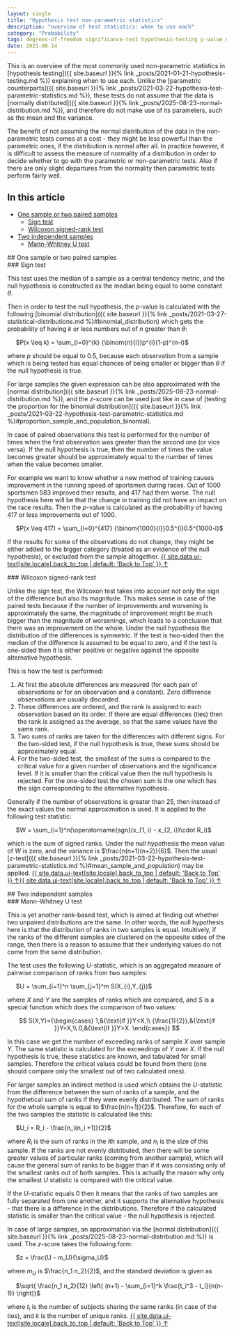 ```yaml
---
layout: single
title: "Hypothesis test non-parametric statistics"
description: "overview of test statistics: when to use each"
category: "Probability"
tags: degrees-of-freedom significance-test hypothesis-testing p-value normal-distribution binomial-distribution median sign-test Wilcoxon-signed-rank-test rank Mann–Whitney-U-test U-statistic null-hypothesis
date: 2021-08-14
---
```


This is an overview of the most commonly used non-parametric statistics in [hypothesis testing]({{ site.baseurl }}{% link _posts/2021-01-21-hypothesis-testing.md %}) explaining when to use each. Unlike the [parametric counterparts]({{ site.baseurl }}{% link _posts/2021-03-22-hypothesis-test-parametric-statistics.md %}), these tests do not assume that the data is [normally distributed]({{ site.baseurl }}{% link _posts/2025-08-23-normal-distribution.md %}), and therefore do not make use of its parameters, such as the mean and the variance.

The benefit of not assuming the normal distribution of the data in the non-parametric tests comes at a cost - they might be less powerful than the parametric ones, if the distribution is normal after all. In practice however, it is difficult to assess the measure of normality of a distribution in order to decide whether to go with the parametric or non-parametric tests. Also if there are only slight departures from the normality then parametric tests perform fairly well.

## In this article

* [One sample or two paired samples](#one_or_two_paired)
  * [Sign test](#sign_test)
  * [Wilcoxon signed-rank test](#wilcoxon_test)
* [Two independent samples](#two_independent_samples)
  * [Mann–Whitney U test](#mann_witney_test)

<div id='one_or_two_paired'/>
## One sample or two paired samples

<div id='sing_test'/>
### Sign test

This test uses the median of a sample as a central tendency metric, and the null hypothesis is constructed as the median being equal to some constant $\theta$.

Then in order to test the null hypothesis, the $p$-value is calculated with the following [binomial distribution]({{ site.baseurl }}{% link _posts/2021-03-27-statistical-distributions.md %}#binomial_distribution) which gets the probability of having $k$ or less numbers out of $n$ greater than $\theta$:  

&nbsp;&nbsp;&nbsp;&nbsp;
$P(x \leq k) = \sum_{i=0}^{k} {\binom{n}{i}}p^{i}(1-p)^{n-i}$

where $p$ should be equal to 0.5, because each observation from a sample which is being tested has equal chances of being smaller or bigger than $\theta$ if the null hypothesis is true.

For large samples the given expression can be also approximated with the [normal distribution]({{ site.baseurl }}{% link _posts/2025-08-23-normal-distribution.md %}), and the $z$-score can be used just like in case of [testing the proportion for the binomial distribution]({{ site.baseurl }}{% link _posts/2021-03-22-hypothesis-test-parametric-statistics.md %}#proportion_sample_and_population_binomial).

In case of paired observations this test is performed for the number of times when the first observation was greater than the second one (or vice versa). If the null hypothesis is true, then the number of times the value becomes greater should be approximately equal to the number of times when the value becomes smaller.

For example we want to know whether a new method of training causes improvement in the running speed of sportsmen during races. Out of 1000 sportsmen 583 improved their results, and 417 had them worse. The null hypothesis here will be that the change in training did not have an impact on the race results. Then the $p$-value is calculated as the probability of having 417 or less improvements out of 1000.

&nbsp;&nbsp;&nbsp;&nbsp;
$P(x \leq 417) = \sum_{i=0}^{417} {\binom{1000}{i}}0.5^{i}0.5^{1000-i}$

If the results for some of the observations do not change, they might be either added to the bigger category (treated as an evidence of the null hypothesis), or excluded from the sample altogether.
<a href="#page-title" class="back-to-top">{{ site.data.ui-text[site.locale].back_to_top | default: 'Back to Top' }} &uarr;</a>

<div id='wilcoxon_test'/>
### Wilcoxon signed-rank test

Unlike the sign test, the Wilcoxon test takes into account not only the sign of the difference but also its magnitude. This makes sense in case of the paired tests because if the number of improvements and worsening is approximately the same, the magnitude of improvement might be much bigger than the magnitude of worsenings, which leads to a conclusion that there was an improvement on the whole. Under the null hypothesis the distribution of the differences is symmetric. If the test is two-sided then the median of the difference is assumed to be equal to zero, and if the test is one-sided then it is either positive or negative against the opposite alternative hypothesis.

This is how the test is performed:

1. At first the absolute differences are measured (for each pair of observations or for an observation and a constant). Zero difference observations are usually discarded.
2. These differences are ordered, and the rank is assigned to each observation based on its order. If there are equal differences (ties) then the rank is assigned as the average, so that the same values have the same rank.
3. Two sums of ranks are taken for the differences with different signs. For the two-sided test, if the null hypothesis is true, these sums should be approximately equal.
4. For the two-sided test, the smallest of the sums is compared to the critical value for a given number of observations and the significance level. If it is smaller than the critical value then the null hypothesis is rejected. For the one-sided test the chosen sum is the one which has the sign corresponding to the alternative hypothesis.

Generally if the number of observations is greater than 25, then instead of the exact values the normal approximation is used. It is applied to the following test statistic:

&nbsp;&nbsp;&nbsp;&nbsp;
$W = \sum_{i=1}^n(\operatorname{sgn}(x_{1, i} - x_{2, i})\cdot R_i)$

which is the sum of signed ranks. Under the null hypothesis the mean value of $W$ is zero, and the variance is $\frac{n(n+1)(n+2)}{6}$. Then the usual [$z$-test]({{ site.baseurl }}{% link _posts/2021-03-22-hypothesis-test-parametric-statistics.md %}#mean_sample_and_population) may be applied.
<a href="#page-title" class="back-to-top">{{ site.data.ui-text[site.locale].back_to_top | default: 'Back to Top' }} &uarr;</a><a href="#page-title" class="back-to-top">{{ site.data.ui-text[site.locale].back_to_top | default: 'Back to Top' }} &uarr;</a>

<div id='two_independent_samples'/>
## Two independent samples

<div id='mann_witney_test'/>
### Mann–Whitney U test

This is yet another rank-based test, which is aimed at finding out whether two unpaired distributions are the same. In other words, the null hypothesis here is that the distribution of ranks in two samples is equal. Intuitively, if the ranks of the different samples are clustered on the opposite sides of the range, then there is a reason to assume that their underlying values do not come from the same distribution.

The test uses the following $U$-statistic, which is an aggregated measure of pairwise comparison of ranks from two samples:

&nbsp;&nbsp;&nbsp;&nbsp;
$U = \sum_{i=1}^n \sum_{j=1}^m S(X_{i},Y_{j})$

where $X$ and $Y$ are the samples of ranks which are compared, and $S$ is a special function which does the comparison of two values:

$$
S(X,Y)={\begin{cases}
1,&{\text{if }}Y<X,\\
{\frac{1}{2}},&{\text{if }}Y=X,\\
0,&{\text{if }}Y>X.
\end{cases}}
$$

In this case we get the number of exceeding ranks of sample $X$ over sample $Y$. The same statistic is calculated for the exceedings of $Y$ over $X$.
If the null hypothesis is true, these statistics are known, and tabulated for small samples. Therefore the critical values could be found from there (one should compare only the smallest out of two calculated ones).

For larger samples an indirect method is used which obtains the $U$-statistic from the difference between the sum of ranks of a sample, and the hypothetical sum of ranks if they were evenly distributed. The sum of ranks for the whole sample is equal to $\frac{n(n+1)}{2}$. Therefore, for each of the two samples the statistic is calculated like this:

&nbsp;&nbsp;&nbsp;&nbsp;
$U_i = R_i - \frac{n_i(n_i +1)}{2}$

where $R_i$ is the sum of ranks in the $i$th sample, and $n_i$ is the size of this sample. If the ranks are not evenly distributed, then there will be some greater values of particular ranks (coming from another sample), which will cause the general sum of ranks to be bigger than if it was consisting only of the smallest ranks out of both samples. This is actually the reason why only the smallest $U$ statistic is compared with the critical value.

If the $U$-statistic equals 0 then it means that the ranks of two samples are fully separated from one another, and it supports the alternative hypothesis - that there is a difference in the distributions. Therefore if the calculated statistic is smaller than the critical value - the null hypothesis is rejected.

In case of large samples, an approximation via the [normal distribution]({{ site.baseurl }}{% link _posts/2025-08-23-normal-distribution.md %}) is used. The $z$-score takes the following form:

&nbsp;&nbsp;&nbsp;&nbsp;
$z = \frac{U - m_U}{\sigma_U}$

where $m_U$ is $\frac{n_1 n_2}{2}$, and the standard deviation is given as

&nbsp;&nbsp;&nbsp;&nbsp;
$\sqrt{ \frac{n_1 n_2}{12} \left( (n+1) - \sum_{i=1}^k \frac{t_i^3 - t_i}{n(n-1)}  \right)}$

where $t_i$ is the number of subjects sharing the same ranks (in case of the ties), and $k$ is the number of unique ranks.
<a href="#page-title" class="back-to-top">{{ site.data.ui-text[site.locale].back_to_top | default: 'Back to Top' }} &uarr;</a>